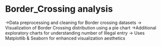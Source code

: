 # Border_Crossing analysis
->Data preprocessing and cleaning for Border crossing datasets
-> Visualization of Border Crossing distribution using a pie chart 
->Additional exploratory charts for understanding number of Illegal entry
-> Uses Matplotlib & Seaborn for enhanced visualization aesthetics 
